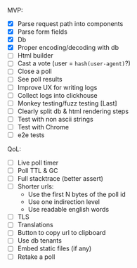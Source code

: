 MVP:
- [x] Parse request path into components
- [x] Parse form fields
- [x] Db
- [x] Proper encoding/decoding with db
- [ ] Html builder
- [ ] Cast a vote (user = `hash(user-agent)`?)
- [ ] Close a poll
- [ ] See poll results
- [ ] Improve UX for writing logs
- [ ] Collect logs into clickhouse
- [ ] Monkey testing/fuzz testing [Last]
- [ ] Clearly split db & html rendering steps
- [ ] Test with non ascii strings
- [ ] Test with Chrome
- [ ] e2e tests

QoL:
- [ ] Live poll timer
- [ ] Poll TTL & GC
- [ ] Full stacktrace (better assert)
- [ ] Shorter urls:
    - Use the first N bytes of the poll id
    - Use one indirection level
    - Use readable english words
- [ ] TLS
- [ ] Translations
- [ ] Button to copy url to clipboard
- [ ] Use db tenants
- [ ] Embed static files (if any)
- [ ] Retake a poll
